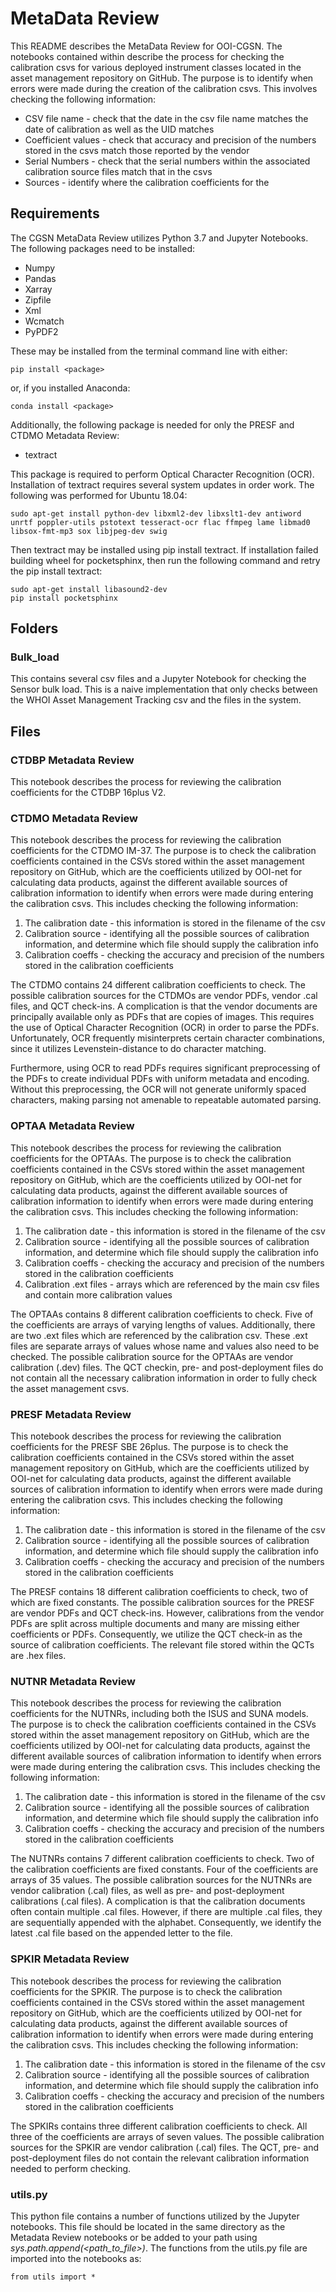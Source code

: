 # MetaData Review
This README describes the MetaData Review for OOI-CGSN. The notebooks contained within describe the process for checking the calibration csvs for various deployed instrument classes located in the asset management repository on GitHub. The purpose is to identify when errors were made during the creation of the calibration csvs. This involves checking the following information:
* CSV file name - check that the date in the csv file name matches the date of calibration as well as the UID matches
* Coefficient values - check that accuracy and precision of the numbers stored in the csvs match those reported by the vendor
* Serial Numbers - check that the serial numbers within the associated calibration source files match that in the csvs
* Sources - identify where the calibration coefficients for the  

## Requirements
The CGSN MetaData Review utilizes Python 3.7 and Jupyter Notebooks. The following packages need to be installed:
* Numpy
* Pandas
* Xarray
* Zipfile
* Xml
* Wcmatch
* PyPDF2

These may be installed from the terminal command line with either:

    pip install <package>

or, if you installed Anaconda:

    conda install <package>
    
Additionally, the following package is needed for only the PRESF and CTDMO Metadata Review:
* textract

This package is required to perform Optical Character Recognition (OCR). Installation of textract requires several system updates in order work. The following was performed for Ubuntu 18.04:

    sudo apt-get install python-dev libxml2-dev libxslt1-dev antiword unrtf poppler-utils pstotext tesseract-ocr flac ffmpeg lame libmad0 libsox-fmt-mp3 sox libjpeg-dev swig
    
Then textract may be installed using pip install textract. If installation failed building wheel for pocketsphinx, then run the following command and retry the pip install textract:

    sudo apt-get install libasound2-dev
    pip install pocketsphinx
    
## Folders
### Bulk_load
This contains several csv files and a Jupyter Notebook for checking the Sensor bulk load. This is a naive implementation that only checks between the WHOI Asset Management Tracking csv and the files in the system.

## Files
### CTDBP Metadata Review
This notebook describes the process for reviewing the calibration coefficients for the CTDBP 16plus V2. 

### CTDMO Metadata Review
This notebook describes the process for reviewing the calibration coefficients for the CTDMO IM-37. The purpose is to check the calibration coefficients contained in the CSVs stored within the asset management repository on GitHub, which are the coefficients utilized by OOI-net for calculating data products, against the different available sources of calibration information to identify when errors were made during entering the calibration csvs. This includes checking the following information:
1. The calibration date - this information is stored in the filename of the csv
2. Calibration source - identifying all the possible sources of calibration information, and determine which file should supply the calibration info
3. Calibration coeffs - checking the accuracy and precision of the numbers stored in the calibration coefficients

The CTDMO contains 24 different calibration coefficients to check. The possible calibration sources for the CTDMOs are vendor PDFs, vendor .cal files, and QCT check-ins. A complication is that the vendor documents are principally available only as PDFs that are copies of images. This requires the use of Optical Character Recognition (OCR) in order to parse the PDFs. Unfortunately, OCR frequently misinterprets certain character combinations, since it utilizes Levenstein-distance to do character matching. 

Furthermore, using OCR to read PDFs requires significant preprocessing of the PDFs to create individual PDFs with uniform metadata and encoding. Without this preprocessing, the OCR will not generate uniformly spaced characters, making parsing not amenable to repeatable automated parsing.

### OPTAA Metadata Review
This notebook describes the process for reviewing the calibration coefficients for the OPTAAs. The purpose is to check the calibration coefficients contained in the CSVs stored within the asset management repository on GitHub, which are the coefficients utilized by OOI-net for calculating data products, against the different available sources of calibration information to identify when errors were made during entering the calibration csvs. This includes checking the following information:
1. The calibration date - this information is stored in the filename of the csv
2. Calibration source - identifying all the possible sources of calibration information, and determine which file should supply the calibration info
3. Calibration coeffs - checking the accuracy and precision of the numbers stored in the calibration coefficients
4. Calibration .ext files - arrays which are referenced by the main csv files and contain more calibration values

The OPTAAs contains 8 different calibration coefficients to check. Five of the coefficients are arrays of varying lengths of values. Additionally, there are two .ext files which are referenced by the calibration csv. These .ext files are separate arrays of values whose name and values also need to be checked. The possible calibration source for the OPTAAs are vendor calibration (.dev) files. The QCT checkin, pre- and post-deployment files do not contain all the necessary calibration information in order to fully check the asset management csvs.


### PRESF Metadata Review
This notebook describes the process for reviewing the calibration coefficients for the PRESF SBE 26plus. The purpose is to check the calibration coefficients contained in the CSVs stored within the asset management repository on GitHub, which are the coefficients utilized by OOI-net for calculating data products, against the different available sources of calibration information to identify when errors were made during entering the calibration csvs. This includes checking the following information:
1. The calibration date - this information is stored in the filename of the csv
2. Calibration source - identifying all the possible sources of calibration information, and determine which file should supply the calibration info
3. Calibration coeffs - checking the accuracy and precision of the numbers stored in the calibration coefficients

The PRESF contains 18 different calibration coefficients to check, two of which are fixed constants. The possible calibration sources for the PRESF are vendor PDFs and QCT check-ins. However, calibrations from the vendor PDFs are split across multiple documents and many are missing either coefficients or PDFs. Consequently, we utilize the QCT check-in as the source of calibration coefficients. The relevant file stored within the QCTs are .hex files.


### NUTNR Metadata Review
This notebook describes the process for reviewing the calibration coefficients for the NUTNRs, including both the ISUS and SUNA models. The purpose is to check the calibration coefficients contained in the CSVs stored within the asset management repository on GitHub, which are the coefficients utilized by OOI-net for calculating data products, against the different available sources of calibration information to identify when errors were made during entering the calibration csvs. This includes checking the following information:
1. The calibration date - this information is stored in the filename of the csv
2. Calibration source - identifying all the possible sources of calibration information, and determine which file should supply the calibration info
3. Calibration coeffs - checking the accuracy and precision of the numbers stored in the calibration coefficients

The NUTNRs contains 7 different calibration coefficients to check. Two of the calibration coefficients are fixed constants. Four of the coefficients are arrays of 35 values. The possible calibration sources for the NUTNRs are vendor calibration (.cal) files, as well as pre- and post-deployment calibrations (.cal files). A complication is that the calibration documents often contain multiple .cal files. However, if there are multiple .cal files, they are sequentially appended with the alphabet. Consequently, we identify the latest .cal file based on the appended letter to the file.

### SPKIR Metadata Review
This notebook describes the process for reviewing the calibration coefficients for the SPKIR. The purpose is to check the calibration coefficients contained in the CSVs stored within the asset management repository on GitHub, which are the coefficients utilized by OOI-net for calculating data products, against the different available sources of calibration information to identify when errors were made during entering the calibration csvs. This includes checking the following information:
1. The calibration date - this information is stored in the filename of the csv
2. Calibration source - identifying all the possible sources of calibration information, and determine which file should supply the calibration info
3. Calibration coeffs - checking the accuracy and precision of the numbers stored in the calibration coefficients

The SPKIRs contains three different calibration coefficients to check. All three of the coefficients are arrays of seven values. The possible calibration sources for the SPKIR are vendor calibration (.cal) files. The QCT, pre- and post-deployment files do not contain the relevant calibration information needed to perform checking.

### utils.py
This python file contains a number of functions utilized by the Jupyter notebooks. This file should be located in the same directory as the Metadata Review notebooks or be added to your path using _sys.path.append(<path_to_file>)_. The functions from the utils.py file are imported into the notebooks as:

    from utils import *
